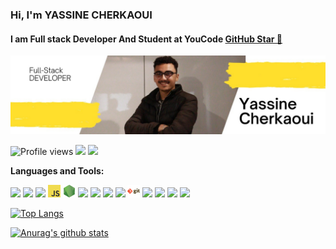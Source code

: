 ### Hi, I'm YASSINE CHERKAOUI

#### I am Full stack Developer And Student at YouCode <a href="https://stars.github.com/">GitHub Star 🌟</a>

<img src="https://github.com/YassineCherkaoui/YassineCherkaoui/blob/master/gh-header-image-cropped.jpg">

![Profile views](https://gpvc.arturio.dev/YassineCherkaoui) <a href="https://github.com/YassineCherkaoui"><img src="https://img.shields.io/github/followers/YassineCherkaoui?label=Follow&style=social"></a> <a href="https://linkedin.com/CherkaouiYa"><img src="https://img.shields.io/linkedin/follow/CherkaouiYa?style=social"></a>

**Languages and Tools:**

<code><img height="20" src="https://upload.wikimedia.org/wikipedia/commons/thumb/1/10/CSS3_and_HTML5_logos_and_wordmarks.svg/791px-CSS3_and_HTML5_logos_and_wordmarks.svg.png"></code>
<code><img height="20" src="https://i.pinimg.com/originals/41/95/cf/4195cf989fac0128a89669f40a1e3496.png"></code>
<code><img height="20" src="https://upload.wikimedia.org/wikipedia/commons/thumb/a/a7/React-icon.svg/1280px-React-icon.svg.png"></code>
<code><img height="20" src="https://raw.githubusercontent.com/github/explore/80688e429a7d4ef2fca1e82350fe8e3517d3494d/topics/javascript/javascript.png"></code>
<code><img height="20" src="https://raw.githubusercontent.com/github/explore/80688e429a7d4ef2fca1e82350fe8e3517d3494d/topics/nodejs/nodejs.png"></code>
<code><img height="20" src="https://upload.wikimedia.org/wikipedia/commons/9/93/Wordpress_Blue_logo.png"></code>
<code><img height="20" src="https://cdn.freebiesupply.com/logos/large/2x/php-1-logo-png-transparent.png"></code>
<code><img height="20" src="https://download.logo.wine/logo/MySQL/MySQL-Logo.wine.png"></code>
<code><img height="20" src="https://cdn.iconscout.com/icon/free/png-512/mongodb-3-1175138.png"></code>
<code><img height="20" src="https://raw.githubusercontent.com/github/explore/80688e429a7d4ef2fca1e82350fe8e3517d3494d/topics/git/git.png"></code>
<code><img height="20" src="https://avatars0.githubusercontent.com/u/6181431?s=280&v=4"></code>
<code><img height="20" src="https://www.itprotoday.com/sites/itprotoday.com/files/styles/article_featured_retina/public/java-logo.png"></code>
<code><img height="20" src="https://i.pinimg.com/originals/76/a9/5f/76a95f9c06fc84a22a65e773072e5048.png"></code>
<code><img height="20" src="https://cdn.appdesign.dev/wp-content/uploads/2020/08/Agencia-desarrollo-Angular-JS.jpg"></code>

[![Top Langs](https://github-readme-stats.vercel.app/api/top-langs/?username=taoufiqq)](https://github.com/anuraghazra/github-readme-stats)

[![Anurag's github stats](https://github-readme-stats.vercel.app/api?username=YassineCherkaoui)](https://github.com/anuraghazra/github-readme-stats)
